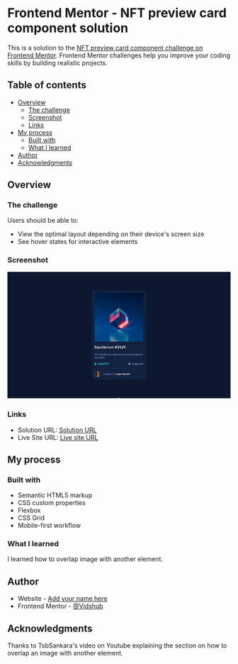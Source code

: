 # Frontend Mentor - NFT preview card component solution

This is a solution to the [NFT preview card component challenge on Frontend Mentor](https://www.frontendmentor.io/challenges/nft-preview-card-component-SbdUL_w0U). Frontend Mentor challenges help you improve your coding skills by building realistic projects. 

## Table of contents

- [Overview](#overview)
  - [The challenge](#the-challenge)
  - [Screenshot](#screenshot)
  - [Links](#links)
- [My process](#my-process)
  - [Built with](#built-with)
  - [What I learned](#what-i-learned)
- [Author](#author)
- [Acknowledgments](#acknowledgments)


## Overview

### The challenge

Users should be able to:

- View the optimal layout depending on their device's screen size
- See hover states for interactive elements

### Screenshot

![](images/card.png)


### Links

- Solution URL: [Solution URL](https://www.frontendmentor.io/solutions/nft-preview-card-component-u_DnJpgdC6)
- Live Site URL: [Live site URL](https://vidshub.github.io/NFT-Preview-Card-Component/)

## My process

### Built with

- Semantic HTML5 markup
- CSS custom properties
- Flexbox
- CSS Grid
- Mobile-first workflow


### What I learned

I learned how to overlap image with another element.


## Author

- Website - [Add your name here](https://www.your-site.com)
- Frontend Mentor - [@Vidshub](https://www.frontendmentor.io/profile/yourusername)


## Acknowledgments

Thanks to TsbSankara's video on Youtube explaining the section on how to overlap an image with another element. 


